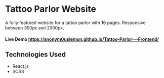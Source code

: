 # Tattoo Parlor Website

A fully featured website for a tattoo parlor with 16 pages. Responsive between 350px and 2000px. 

#### Live Demo https://anonym0uslemon.github.io/Tattoo-Parlor---Frontend/

## Technologies Used

+ React.js
+ SCSS


